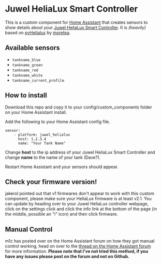# Juwel HeliaLux Smart Controller

This is a custom component for [Home Assistant](https://www.home-assistant.io/) that creates sensors to show details about your [Juwel HeliaLux Smart Controller](https://www.juwel-aquarium.co.uk/Products/Lighting/LED/HeliaLux-LED/HeliaLux-SmartControl/). It is *(heavily)* based on [pyHelialux](https://github.com/moretea/pyHelialux) by [moretea](https://github.com/moretea).

## Available sensors
* `tankname_blue`
* `tankname_green`
* `tankname_red`
* `tankname_white`
* `tankname_current_profile`

## How to install

Download this repo and copy it to your config/custom_components folder on your Home Assistant install.

Add the following to your Home Assistant config file.
```
sensor:
    - platform: juwel_helialux
      host: 1.2.3.4
      name: "Your Tank Name"
```
Change **host** to the ip address of your Juwel HeliaLux Smart Controller and change **name** to the name of your tank (Dave?).

Restart Home Assistant and your sensors should appear.

## Check your firmware version!
jakerol pointed out that v1 firmwares don't appear to work with this custom component, please make sure your HeliaLux firmware is at least v2.1. You can update by heading over to your Juwel HeliaLux controller webpage, click on the settings click and click the info link at the bottom of the page (in the middle, possible an "i" icon) and then click firmware.

## Manual Control

m1c has posted over on the Home Assistant forum on how they got manual control working, head on over to the [thread on the Home Assistant forum](https://community.home-assistant.io/t/custom-component-juwel-helialux-smart-controller/385515/8) for more information. **Please note that I've not tried this method, if you have any issues please post on the forum and not on Github.**

